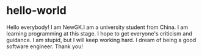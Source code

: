 # hello-world
Hello everybody!
  I am NewGK.I am a university student from China.
  I am learning programming at this stage.
  I hope to get everyone's criticism and guidance.
  I am stupid, but I will keep working hard.
  I dream of being a good software engineer.
  Thank you!
